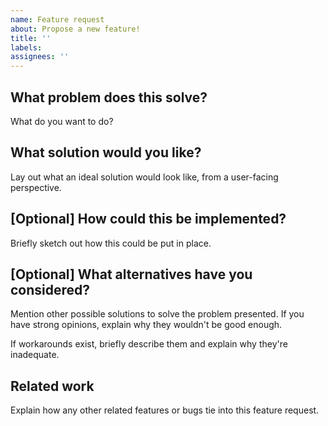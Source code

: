 ```yaml
---
name: Feature request
about: Propose a new feature!
title: ''
labels:
assignees: ''
---
```


## What problem does this solve?

What do you want to do?

## What solution would you like?

Lay out what an ideal solution would look like, from a user-facing perspective.

## [Optional] How could this be implemented?

Briefly sketch out how this could be put in place.

## [Optional] What alternatives have you considered?

Mention other possible solutions to solve the problem presented. If you have strong opinions, explain why they wouldn't be good enough.

If workarounds exist, briefly describe them and explain why they're inadequate.

## Related work

Explain how any other related features or bugs tie into this feature request.
